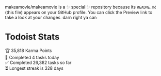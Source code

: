 makeamovie/makeamovie is a ✨ special ✨ repository because its `README.md` (this file) appears on your GitHub profile.
You can click the Preview link to take a look at your changes. darn right ya can

# Todoist Stats

<!-- TODO-IST:START -->
🏆  35,818 Karma Points           
🌸  Completed 4 tasks today           
✅  Completed 26,382 tasks so far           
⏳  Longest streak is 328 days
<!-- TODO-IST:END -->